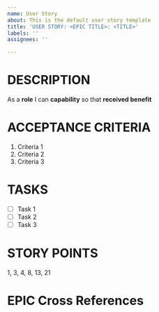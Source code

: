 ```yaml
---
name: User Story
about: This is the default user story template
title: 'USER STORY: <EPIC TITLE>: <TITLE>'
labels: ''
assignees: ''

---
```


# DESCRIPTION
As a **role** I can **capability** so that **received benefit**

# ACCEPTANCE CRITERIA

1.  Criteria 1
2. Criteria 2
3. Criteria 3

# TASKS
- [ ] Task 1
- [ ] Task 2
- [ ] Task 3

# STORY POINTS
1, 3, 4, 8, 13, 21

# EPIC Cross References
